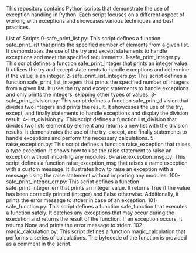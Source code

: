 This repository contains Python scripts that demonstrate the use of exception handling in Python. Each script focuses on a different aspect of working with exceptions and showcases various techniques and best practices.

List of Scripts
0-safe_print_list.py: This script defines a function safe_print_list that prints the specified number of elements from a given list. It demonstrates the use of the try and except statements to handle exceptions and meet the specified requirements.
1-safe_print_integer.py: This script defines a function safe_print_integer that prints an integer value. It utilizes the try and except statements to handle exceptions and determine if the value is an integer.
2-safe_print_list_integers.py: This script defines a function safe_print_list_integers that prints the specified number of integers from a given list. It uses the try and except statements to handle exceptions and only prints the integers, skipping other types of values.
3-safe_print_division.py: This script defines a function safe_print_division that divides two integers and prints the result. It showcases the use of the try, except, and finally statements to handle exceptions and display the division result.
4-list_division.py: This script defines a function list_division that divides two lists element by element and returns a new list with the division results. It demonstrates the use of the try, except, and finally statements to handle exceptions and perform the necessary calculations.
5-raise_exception.py: This script defines a function raise_exception that raises a type exception. It shows how to use the raise statement to raise an exception without importing any modules.
6-raise_exception_msg.py: This script defines a function raise_exception_msg that raises a name exception with a custom message. It illustrates how to raise an exception with a message using the raise statement without importing any modules.
100-safe_print_integer_err.py: This script defines a function safe_print_integer_err that prints an integer value. It returns True if the value has been correctly printed (integer) and False otherwise. Additionally, it prints the error message to stderr in case of an exception.
101-safe_function.py: This script defines a function safe_function that executes a function safely. It catches any exceptions that may occur during the execution and returns the result of the function. If an exception occurs, it returns None and prints the error message to stderr.
102-magic_calculation.py: This script defines a function magic_calculation that performs a series of calculations. The bytecode of the function is provided as a comment in the script.
